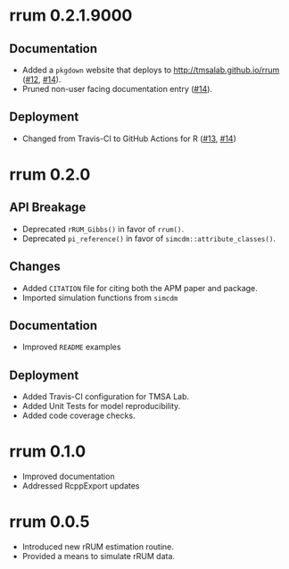 # rrum 0.2.1.9000

## Documentation

- Added a `pkgdown` website that deploys to <http://tmsalab.github.io/rrum> ([#12](https://github.com/tmsalab/rrum/pull/12), [#14](https://github.com/tmsalab/rrum/pull/14)).
- Pruned non-user facing documentation entry ([#14](https://github.com/tmsalab/rrum/pull/14)).

## Deployment

- Changed from Travis-CI to GitHub Actions for R ([#13](https://github.com/tmsalab/rrum/pull/13), [#14](https://github.com/tmsalab/rrum/pull/14))

# rrum 0.2.0

## API Breakage

- Deprecated `rRUM_Gibbs()` in favor of `rrum()`.
- Deprecated `pi_reference()` in favor of `simcdm::attribute_classes()`. 

## Changes

- Added `CITATION` file for citing both the APM paper and package.
- Imported simulation functions from `simcdm`

## Documentation

- Improved `README` examples

## Deployment

- Added Travis-CI configuration for TMSA Lab.
- Added Unit Tests for model reproducibility.
- Added code coverage checks.

# rrum 0.1.0

- Improved documentation
- Addressed RcppExport updates

# rrum 0.0.5

- Introduced new rRUM estimation routine.
- Provided a means to simulate rRUM data.

